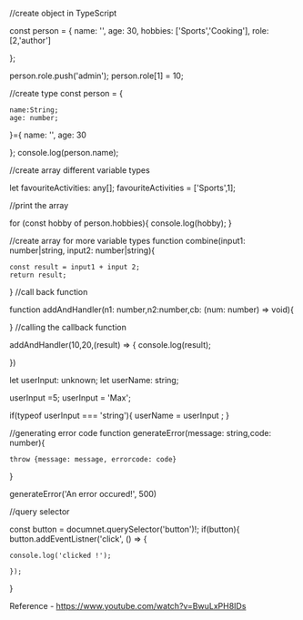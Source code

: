 //create object in TypeScript

const person = {
	name: '',
	age: 30,
	hobbies: ['Sports','Cooking'],
	role: [2,'author']

};

person.role.push('admin');
person.role[1] = 10;

//create type
const person = {

	name:String;
	age: number;

}={
	name: '',
	age: 30

};
console.log(person.name);


//create array different variable types

let favouriteActivities: any[];
favouriteActivities = ['Sports',1];


//print the array

for (const hobby of person.hobbies){
	console.log(hobby);
}

//create array for more variable types
function combine(input1: number|string, input2: number|string){

	const result = input1 + input 2;
	return result;
} 
//call back function

function addAndHandler(n1: number,n2:number,cb: (num: number) => void){

}
//calling the callback function

addAndHandler(10,20,(result) => {
console.log(result);

})

let userInput: unknown;
let userName: string;

userInput =5;
userInput = 'Max';

if(typeof userInput === 'string'){
userName = userInput ;
}

//generating error code
function generateError(message: string,code: number){

	throw {message: message, errorcode: code}

}


generateError('An error occured!', 500)


//query selector

const button = documnet.querySelector('button')!;
if(button){
button.addEventListner('click', () => {

	console.log('clicked !');

	});

}

Reference - https://www.youtube.com/watch?v=BwuLxPH8IDs
